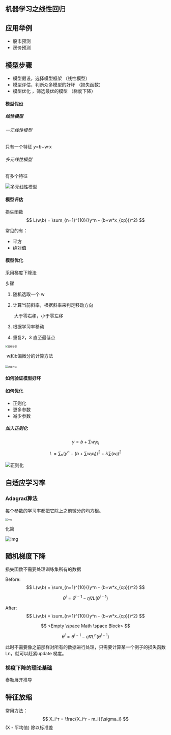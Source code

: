 ## 机器学习之线性回归

## 应用举例

* 股市预测
* 房价预测

##  模型步骤

* 模型假设，选择模型框架	（线性模型）
* 模型评估，判断众多模型的好坏   （损失函数）
* 模型优化 ，筛选最优的模型      （梯度下降）

#### 模型假设

##### 线性模型

###### 一元线性模型

只有一个特征		*y*=*b*+w·x

###### 多元线性模型

有多个特征

![多元线性模型](C:\Users\xiaobo\AppData\Roaming\Typora\typora-user-images\image-20191205224435904.png)

#### 模型评估

损失函数
$$
L(w,b) = \sum_{n=1}^{10}{(y^n - (b+w*x_{cp}))^2}
$$


常见的有：

* 平方
* 绝对值



#### 模型优化

采用梯度下降法

步骤

1. 随机选取一个 w

2. 计算当前斜率，根据斜率来判定移动方向

   ​	大于零右移，小于零左移

3. 根据学习率移动

4. 重复2，3 直至最低点

<img src="https://datawhalechina.github.io/leeml-notes/chapter3/res/chapter3-9.png" alt="图解步骤" style="zoom:50%;" />



​	w和b偏微分的计算方法

​	<img src="https://datawhalechina.github.io/leeml-notes/chapter3/res/chapter3-14.png" alt="计算方法" style="zoom:50%;" />

#### 如何验证模型好坏



#### 如何优化

* 正则化
* 更多参数
* 减少参数



##### 加入正则化

$$
 y = b + \sum{w_ix_i}
$$

$$
L = \sum_n{(y^n - (b + \sum{w_ix_i}))^2} + \lambda\sum{(w_i)^2} 
$$



![正则化](https://datawhalechina.github.io/leeml-notes/chapter3/res/chapter3-29.png)



## 自适应学习率

###  Adagrad算法

每个参数的学习率都把它除上之前微分的均方根。



<img src="https://datawhalechina.github.io/leeml-notes/chapter6/res/chapter6-4.png" alt="img" style="zoom:50%;" />



化简

![img](https://datawhalechina.github.io/leeml-notes/chapter6/res/chapter6-5.png)



## 随机梯度下降

损失函数不需要处理训练集所有的数据

Before:
$$
L(w,b) = \sum_{n=1}^{10}{(y^n - (b+w*x_{cp}))^2}
$$

$$
\theta^i = \theta^{i-1} - \eta\nabla L(\theta^{i-1})
$$

After:
$$
L(w,b) = \sum_{n=1}^{10}{(y^n - (b+w*x_{cp}))^2}
$$

$$
<Empty \space Math \space Block>
$$

$$
\theta^i = \theta^{i-1} - \eta\nabla L^n(\theta^{i-1})
$$

此时不需要像之前那样对所有的数据进行处理，只需要计算某一个例子的损失函数Ln，就可以赶紧update 梯度。



### 梯度下降的理论基础

泰勒展开推导



## 特征放缩

常用方法：
$$
	X_i^r = \frac{X_i^r - m_i}{\sigma_i}
$$
 (X - 平均值) 除以标准差



